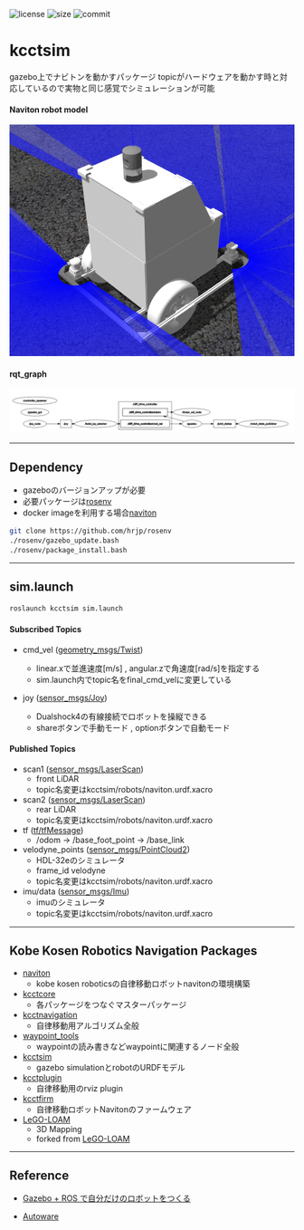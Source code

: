 ![license](https://img.shields.io/github/license/hrjp/kcctsim)
![size](https://img.shields.io/github/repo-size/hrjp/kcctsim)
![commit](https://img.shields.io/github/last-commit/hrjp/kcctsim/main)
# kcctsim
gazebo上でナビトンを動かすパッケージ
topicがハードウェアを動かす時と対応しているので実物と同じ感覚でシミュレーションが可能

#### Naviton robot model
![robotmodel](image/kcctsim_robotmodel.png)

#### rqt_graph
![rqt_graph](image/kcctsim_rqt_graph.png)

---
## Dependency

* gazeboのバージョンアップが必要
* 必要パッケージは[rosenv](https://github.com/hrjp/rosenv/blob/main/package_install.bash)
* docker imageを利用する場合[naviton](https://github.com/KobeKosenRobotics/naviton)

```bash
git clone https://github.com/hrjp/rosenv
./rosenv/gazebo_update.bash
./rosenv/package_install.bash
```
---
## sim.launch

```bash
roslaunch kcctsim sim.launch
```

#### Subscribed Topics 

* cmd_vel ([geometry_msgs/Twist](http://docs.ros.org/en/noetic/api/geometry_msgs/html/msg/Twist.html))
    * linear.xで並進速度[m/s] , angular.zで角速度[rad/s]を指定する
    * sim.launch内でtopic名をfinal_cmd_velに変更している

* joy ([sensor_msgs/Joy](https://docs.ros.org/en/api/sensor_msgs/html/msg/Joy.html))
    * Dualshock4の有線接続でロボットを操縦できる
    * shareボタンで手動モード , optionボタンで自動モード

#### Published Topics
* scan1 ([sensor_msgs/LaserScan](http://docs.ros.org/en/api/sensor_msgs/html/msg/LaserScan.html))
    * front LiDAR
    * topic名変更はkcctsim/robots/naviton.urdf.xacro
* scan2 ([sensor_msgs/LaserScan](http://docs.ros.org/en/api/sensor_msgs/html/msg/LaserScan.html))
    * rear LiDAR
    * topic名変更はkcctsim/robots/naviton.urdf.xacro
* tf ([tf/tfMessage](http://docs.ros.org/en/api/tf/html/msg/tfMessage.html))
    * /odom -> /base_foot_point -> /base_link
* velodyne_points ([sensor_msgs/PointCloud2](http://docs.ros.org/en/noetic/api/sensor_msgs/html/msg/PointCloud2.html))
    * HDL-32eのシミュレータ
    * frame_id velodyne
    * topic名変更はkcctsim/robots/naviton.urdf.xacro
* imu/data ([sensor_msgs/Imu](http://docs.ros.org/en/melodic/api/sensor_msgs/html/msg/Imu.html))
    * imuのシミュレータ
    * topic名変更はkcctsim/robots/naviton.urdf.xacro
---
## Kobe Kosen Robotics Navigation Packages
* [naviton](https://github.com/KobeKosenRobotics/naviton)
    * kobe kosen roboticsの自律移動ロボットnavitonの環境構築
* [kcctcore](https://github.com/hrjp/kcctcore)
    * 各パッケージをつなぐマスターパッケージ
* [kcctnavigation](https://github.com/hrjp/kcctnavigation)
    * 自律移動用アルゴリズム全般
* [waypoint_tools](https://github.com/hrjp/waypoint_tools)
    * waypointの読み書きなどwaypointに関連するノード全般
* [kcctsim](https://github.com/hrjp/kcctsim)
    * gazebo simulationとrobotのURDFモデル
* [kcctplugin](https://github.com/hrjp/kcctplugin)
    * 自律移動用のrviz plugin
* [kcctfirm](https://github.com/hrjp/kcctfirm)
    * 自律移動ロボットNavitonのファームウェア
* [LeGO-LOAM](https://github.com/hrjp/LeGO-LOAM)
    * 3D Mapping
    * forked from [LeGO-LOAM](https://github.com/RobustFieldAutonomyLab/LeGO-LOAM)


---
## Reference

* [Gazebo + ROS で自分だけのロボットをつくる](https://qiita.com/RyodoTanaka/items/c3014fd6d0f06d12814f)

* [Autoware](https://github.com/Autoware-AI/autoware.ai)
